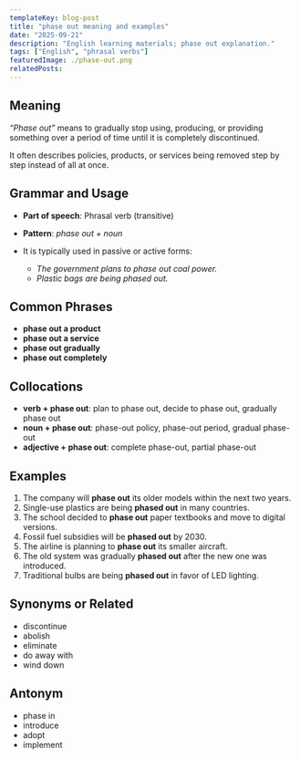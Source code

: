 ```yaml
---
templateKey: blog-post
title: "phase out meaning and examples"
date: "2025-09-21"
description: "English learning materials; phase out explanation."
tags: ["English", "phrasal verbs"]
featuredImage: ./phase-out.png
relatedPosts:
---
```


## Meaning

_“Phase out”_ means to gradually stop using, producing, or providing something over a period of time until it is completely discontinued.

It often describes policies, products, or services being removed step by step instead of all at once.

## Grammar and Usage

- **Part of speech**: Phrasal verb (transitive)
- **Pattern**: _phase out + noun_
- It is typically used in passive or active forms:

  - _The government plans to phase out coal power._
  - _Plastic bags are being phased out._

## Common Phrases

- **phase out a product**
- **phase out a service**
- **phase out gradually**
- **phase out completely**

## Collocations

- **verb + phase out**: plan to phase out, decide to phase out, gradually phase out
- **noun + phase out**: phase-out policy, phase-out period, gradual phase-out
- **adjective + phase out**: complete phase-out, partial phase-out

## Examples

1. The company will **phase out** its older models within the next two years.
2. Single-use plastics are being **phased out** in many countries.
3. The school decided to **phase out** paper textbooks and move to digital versions.
4. Fossil fuel subsidies will be **phased out** by 2030.
5. The airline is planning to **phase out** its smaller aircraft.
6. The old system was gradually **phased out** after the new one was introduced.
7. Traditional bulbs are being **phased out** in favor of LED lighting.

## Synonyms or Related

- discontinue
- abolish
- eliminate
- do away with
- wind down

## Antonym

- phase in
- introduce
- adopt
- implement
